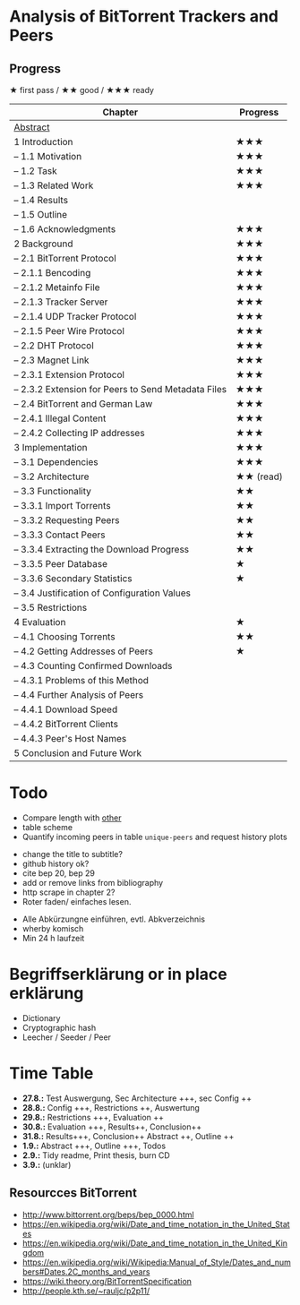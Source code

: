 # Analysis of BitTorrent Trackers and Peers
## Progress
★ first pass / ★★ good / ★★★ ready

Chapter | Progress
--- | ---
[Abstract](https://www.ece.cmu.edu/~koopman/essays/abstract.html) |
1 Introduction | ★★★
– 1.1 Motivation | ★★★
– 1.2 Task | ★★★
– 1.3 Related Work | ★★★
– 1.4 Results |
– 1.5 Outline |
– 1.6 Acknowledgments | ★★★
2 Background | ★★★
– 2.1 BitTorrent Protocol | ★★★
– 2.1.1 Bencoding | ★★★
– 2.1.2 Metainfo File | ★★★
– 2.1.3 Tracker Server | ★★★
– 2.1.4 UDP Tracker Protocol | ★★★
– 2.1.5 Peer Wire Protocol | ★★★
– 2.2 DHT Protocol | ★★★
– 2.3 Magnet Link | ★★★
– 2.3.1 Extension Protocol | ★★★
– 2.3.2 Extension for Peers to Send Metadata Files | ★★★
– 2.4 BitTorrent and German Law | ★★★
– 2.4.1 Illegal Content | ★★★
– 2.4.2 Collecting IP addresses | ★★★
3 Implementation | ★★★
– 3.1 Dependencies | ★★★
– 3.2 Architecture | ★★ (read)
– 3.3 Functionality | ★★
– 3.3.1 Import Torrents | ★★
– 3.3.2 Requesting Peers | ★★
– 3.3.3 Contact Peers | ★★
– 3.3.4 Extracting the Download Progress | ★★
– 3.3.5 Peer Database| ★
– 3.3.6 Secondary Statistics | ★
– 3.4 Justification of Configuration Values |
– 3.5 Restrictions |
4 Evaluation | ★
– 4.1 Choosing Torrents | ★★
– 4.2 Getting Addresses of Peers | ★
– 4.3 Counting Confirmed Downloads |
– 4.3.1 Problems of this Method |
– 4.4 Further Analysis of Peers |
– 4.4.1 Download Speed |
– 4.4.2 BitTorrent Clients |
– 4.4.3 Peer's Host Names |
5 Conclusion and Future Work |

# Todo
* Compare length with [other](https://www1.cs.fau.de/staff/gruhn)
* table scheme
* Quantify incoming peers in table `unique-peers` and request history plots
- change the title to subtitle?
- github history ok?
- cite bep 20, bep 29
- add or remove links from bibliography
- http scrape in chapter 2?
- Roter faden/ einfaches lesen.
* Alle Abkürzungne einführen, evtl. Abkverzeichnis
* wherby komisch
* Min 24 h laufzeit

# Begriffserklärung or in place erklärung
* Dictionary
* Cryptographic hash
* Leecher / Seeder / Peer

# Time Table
* **27.8.:** Test Auswergung, Sec Architecture +++, sec Config ++
* **28.8.:** Config +++, Restrictions ++, Auswertung
* **29.8.:** Restrictions +++, Evaluation ++
* **30.8.:** Evaluation +++, Results++, Conclusion++
* **31.8.:** Results+++, Conclusion++ Abstract ++, Outline ++
* **1.9.:** Abstract +++, Outline +++, Todos
* **2.9.:** Tidy readme, Print thesis, burn CD
* **3.9.:** (unklar)

## Resourcces BitTorrent
* http://www.bittorrent.org/beps/bep_0000.html
* https://en.wikipedia.org/wiki/Date_and_time_notation_in_the_United_States
* https://en.wikipedia.org/wiki/Date_and_time_notation_in_the_United_Kingdom
* https://en.wikipedia.org/wiki/Wikipedia:Manual_of_Style/Dates_and_numbers#Dates.2C_months_and_years
* https://wiki.theory.org/BitTorrentSpecification
* http://people.kth.se/~rauljc/p2p11/
